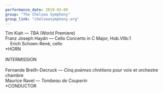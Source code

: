 ```yaml
---
performance_date: 2019-03-09
group: "The Chelsea Symphony"
group_link: "chelseasymphony.org"
---
```

Tim Kiah — _TBA_ (World Premiere)<br/>
Franz Joseph Haydn — Cello Concerto in C Major, Hob.VIIb:1<br/>
&nbsp;&nbsp;&nbsp;&nbsp;Erich Schoen-René, cello<br/>
*HORN<br/>
<br/>
INTERMISSION<br/>
<br/>
Fernande Breilh-Decruck — _Cinq poèmes chrétiens_ pour voix et orchestre chambre<br/>
Maurice Ravel — _Tombeau de Couperin_<br/>
*CONDUCTOR

